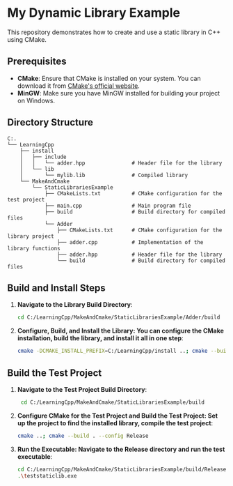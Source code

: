 # My Dynamic Library Example

This repository demonstrates how to create and use a static library in C++ using CMake.

## Prerequisites

- **CMake**: Ensure that CMake is installed on your system. You can download it from [CMake's official website](https://cmake.org/download/).
- **MinGW**: Make sure you have MinGW installed for building your project on Windows.

## Directory Structure

```
C:.
└── LearningCpp
    ├── install
    │   ├── include
    │   │   └── adder.hpp               # Header file for the library
    │   └── lib
    │       └── mylib.lib               # Compiled library
    └── MakeAndCmake
        └── StaticLibrariesExample
            ├── CMakeLists.txt          # CMake configuration for the test project
            ├── main.cpp                # Main program file
            ├── build                   # Build directory for compiled files
            └── Adder
                ├── CMakeLists.txt      # CMake configuration for the library project
                ├── adder.cpp           # Implementation of the library functions
                ├── adder.hpp           # Header file for the library
                └── build               # Build directory for compiled files
```

## Build and Install Steps

1. **Navigate to the Library Build Directory**:
   ```bash
   cd C:/LearningCpp/MakeAndCmake/StaticLibrariesExample/Adder/build
   ```
2. **Configure, Build, and Install the Library: You can configure the CMake installation, build the library, and install it all in one step**:
    ```bash
    cmake -DCMAKE_INSTALL_PREFIX=C:/LearningCpp/install ..; cmake --build . --config Release; cmake --install .
    ```
## Build the Test Project
1. **Navigate to the Test Project Build Directory**:
   ```bash
    cd C:/LearningCpp/MakeAndCmake/StaticLibrariesExample/build
    ```
2. **Configure CMake for the Test Project and Build the Test Project: Set up the project to find the installed library, compile the test project**:
    ```bash
    cmake ..; cmake --build . --config Release
    ```
4. **Run the Executable: Navigate to the Release directory and run the test executable**:
    ```bash
    cd C:/LearningCpp/MakeAndCmake/StaticLibrariesExample/build/Release
    .\teststaticlib.exe
    